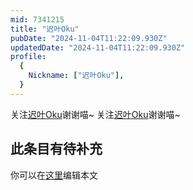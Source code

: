 ```yaml
---
mid: 7341215
title: "迟叶Oku"
pubDate: "2024-11-04T11:22:09.930Z"
updatedDate: "2024-11-04T11:22:09.930Z"
profile:
  {
    Nickname: ["迟叶Oku"],
  }
---
```


关注[迟叶Oku](https://space.bilibili.com/7341215)谢谢喵~ 关注[迟叶Oku](https://space.bilibili.com/7341215)谢谢喵~

## 此条目有待补充
你可以在[这里](https://github.com/Yuhanawa/VTuber.ICU-Content/edit/master/v/迟叶Oku/index.md)编辑本文
